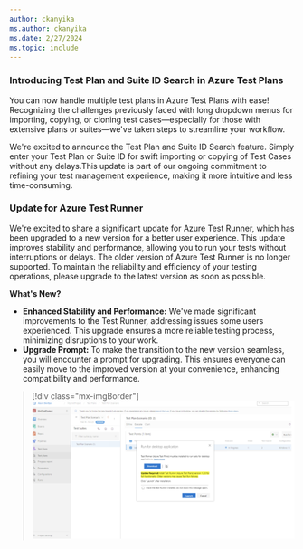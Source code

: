 ```yaml
---
author: ckanyika
ms.author: ckanyika
ms.date: 2/27/2024
ms.topic: include
---
```


### Introducing Test Plan and Suite ID Search in Azure Test Plans 

You can now handle multiple test plans in Azure Test Plans with ease! Recognizing the challenges previously faced with long dropdown menus for importing, copying, or cloning test cases—especially for those with extensive plans or suites—we've taken steps to streamline your workflow.

We're excited to announce the Test Plan and Suite ID Search feature. Simply enter your Test Plan or Suite ID for swift importing or copying of Test Cases without any delays.This update is part of our ongoing commitment to refining your test management experience, making it more intuitive and less time-consuming.


### Update for Azure Test Runner

We're excited to share a significant update for Azure Test Runner, which has been upgraded to a new version for a better user experience. This update improves stability and performance, allowing you to run your tests without interruptions or delays. The older version of Azure Test Runner is no longer supported. To maintain the reliability and efficiency of your testing operations, please upgrade to the latest version as soon as possible.

**What's New?**

* **Enhanced Stability and Performance:** 
We've made significant improvements to the Test Runner, addressing issues some users experienced. This upgrade ensures a more reliable testing process, minimizing disruptions to your work. 
* **Upgrade Prompt:**
To make the transition to the new version seamless, you will encounter a prompt for upgrading. This ensures everyone can easily move to the improved version at your convenience, enhancing compatibility and performance.

> [!div class="mx-imgBorder"]
> ![Screenshots of upgrade prompt.](../../media/235-testplans-01.png "Screenshots of upgrade prompt.")